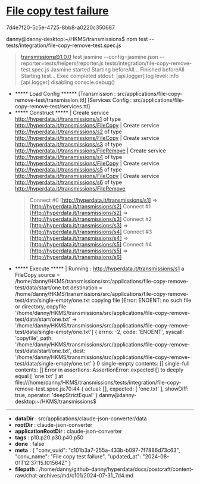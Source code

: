 # [File copy test failure](https://claude.ai/chat/c101b3a7-255a-433b-b097-7f7886d73c63)

7d4e7f20-5c5e-4725-8bb8-a0220c350687

danny@danny-desktop:~/HKMS/transmissions$ npm test -- tests/integration/file-copy-remove-test.spec.js
> transmissions@1.0.0 test
> jasmine --config=jasmine.json --reporter=tests/helpers/reporter.js tests/integration/file-copy-remove-test.spec.js
Jasmine started
Starting beforeAll...
Finished beforeAll
Starting test...
Exec completed
stdout: [api.logger] log level: info
[api.logger] disabling console.debug()
+ ***** Load Config ******
[Transmission : src/applications/file-copy-remove-test/transmission.ttl]
[Services Config : src/applications/file-copy-remove-test/services.ttl]
+ ***** Construct *****
| Create service <http://hyperdata.it/transmissions/s1> of type <http://hyperdata.it/transmissions/FileCopy>
| Create service <http://hyperdata.it/transmissions/s2> of type <http://hyperdata.it/transmissions/FileCopy>
| Create service <http://hyperdata.it/transmissions/s3> of type <http://hyperdata.it/transmissions/FileRemove>
| Create service <http://hyperdata.it/transmissions/s4> of type <http://hyperdata.it/transmissions/FileCopy>
| Create service <http://hyperdata.it/transmissions/s5> of type <http://hyperdata.it/transmissions/FileCopy>
| Create service <http://hyperdata.it/transmissions/s6> of type <http://hyperdata.it/transmissions/FileRemove>
  > Connect #0 [http://hyperdata.it/transmissions/s1] => [http://hyperdata.it/transmissions/s2]
  > Connect #1 [http://hyperdata.it/transmissions/s2] => [http://hyperdata.it/transmissions/s3]
  > Connect #2 [http://hyperdata.it/transmissions/s3] => [http://hyperdata.it/transmissions/s4]
  > Connect #3 [http://hyperdata.it/transmissions/s4] => [http://hyperdata.it/transmissions/s5]
  > Connect #4 [http://hyperdata.it/transmissions/s5] => [http://hyperdata.it/transmissions/s6]
+ ***** Execute *****
| Running : http://hyperdata.it/transmissions/s1 a FileCopy
source = /home/danny/HKMS/transmissions/src/applications/file-copy-remove-test/data/start/one.txt
destination = /home/danny/HKMS/transmissions/src/applications/file-copy-remove-test/data/single-empty/one.txt
copying file
[Error: ENOENT: no such file or directory, copyfile '/home/danny/HKMS/transmissions/src/applications/file-copy-remove-test/data/start/one.txt' -> '/home/danny/HKMS/transmissions/src/applications/file-copy-remove-test/data/single-empty/one.txt'] {
  errno: -2,
  code: 'ENOENT',
  syscall: 'copyfile',
  path: '/home/danny/HKMS/transmissions/src/applications/file-copy-remove-test/data/start/one.txt',
  dest: '/home/danny/HKMS/transmissions/src/applications/file-copy-remove-test/data/single-empty/one.txt'
}
0
single-empty contents: []
single-full contents: []
Error in assertions: AssertionError: expected [] to deeply equal [ 'one.txt' ]
    at file:///home/danny/HKMS/transmissions/tests/integration/file-copy-remove-test.spec.js:70:44 {
  actual: [],
  expected: [ 'one.txt' ],
  showDiff: true,
  operator: 'deepStrictEqual'
}
danny@danny-desktop:~/HKMS/transmissions$

---

* **dataDir** : src/applications/claude-json-converter/data
* **rootDir** : claude-json-converter
* **applicationRootDir** : claude-json-converter
* **tags** : p10.p20.p30.p40.p50
* **done** : false
* **meta** : {
  "conv_uuid": "c101b3a7-255a-433b-b097-7f7886d73c63",
  "conv_name": "File copy test failure",
  "updated_at": "2024-08-01T12:37:15.101564Z"
}
* **filepath** : /home/danny/github-danny/hyperdata/docs/postcraft/content-raw/chat-archives/md/c101/2024-07-31_7d4.md
